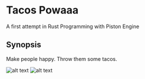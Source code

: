 # Tacos Powaaa

A first attempt in Rust Programming with Piston Engine

## Synopsis

Make people happy. Throw them some tacos.

![alt text](https://raw.githubusercontent.com/Niko-Lo/TacosPowaaa/master/media/screen0.png) 
![alt text](https://raw.githubusercontent.com/Niko-Lo/TacosPowaaa/master/media/screen1.png)
